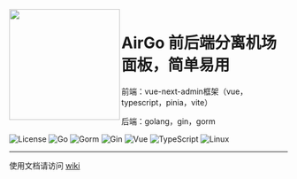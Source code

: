 

<img width="200px" src="https://telegraph-image.pages.dev/file/c48a2f45ebf102dd66131.png" align="left"/>

# AirGo 前后端分离机场面板，简单易用

前端：vue-next-admin框架（vue，typescript，pinia，vite）

后端：golang，gin，gorm

![License](https://img.shields.io/badge/License-GPL_v3.0-red)
![Go](https://img.shields.io/badge/Golang-orange?logo=Go&logoColor=white)
![Gorm](https://img.shields.io/badge/Gorm-yellow&logo=gorm)
![Gin](https://img.shields.io/badge/Gin-green?logo=)
![Vue](https://img.shields.io/badge/Vue.js-00b6ff?logo=vuedotjs&logoColor=white)
![TypeScript](https://img.shields.io/badge/TypeScript-blue?logo=TypeScript&logoColor=white)
![Linux](https://img.shields.io/badge/Linux-purple?logo=linux&logoColor=white)

<hr/>

使用文档请访问 [wiki](https://github.com/ppoonk/AirGo/wiki/AirGo-Wiki)